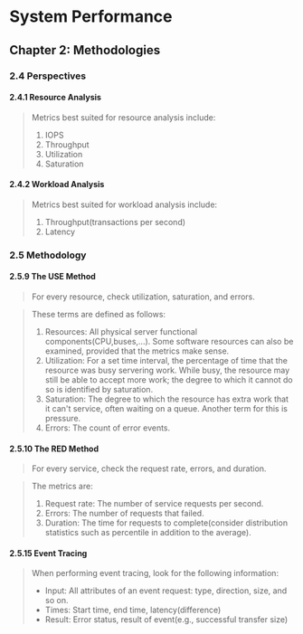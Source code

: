 # System Performance
## Chapter 2: Methodologies
### 2.4 Perspectives
#### 2.4.1 Resource Analysis
> Metrics best suited for resource analysis include:
> 1. IOPS 
> 2. Throughput
> 3. Utilization
> 4. Saturation

#### 2.4.2 Workload Analysis
> Metrics best suited for workload analysis include:
> 1. Throughput(transactions per second)
> 2. Latency

### 2.5 Methodology
#### 2.5.9 The USE Method
> For every resource, check utilization, saturation, and errors.

> These terms are defined as follows:
> 1. Resources: All physical server functional components(CPU,buses,...). Some software resources can also be examined, provided that the metrics make sense. 
> 2. Utilization: For a set time interval, the percentage of time that the resource was busy servering work. While busy, the resource may still be able to accept more work; the degree to which it cannot do so is identified by saturation. 
> 3. Saturation: The degree to which the resource has extra work that it can't service, often waiting on a queue. Another term for this is pressure.
> 4. Errors: The count of error events.

#### 2.5.10 The RED Method
> For every service, check the request rate, errors, and duration.

> The metrics are:
> 1. Request rate: The number of service requests per second.
> 2. Errors: The number of requests that failed.
> 3. Duration: The time for requests to complete(consider distribution statistics such as percentile in addition to the average).

#### 2.5.15 Event Tracing
> When performing event tracing, look for the following information:
>- Input: All attributes of an event request: type, direction, size, and so on.
>- Times: Start time, end time, latency(difference)
>- Result: Error status, result of event(e.g., successful transfer size)

